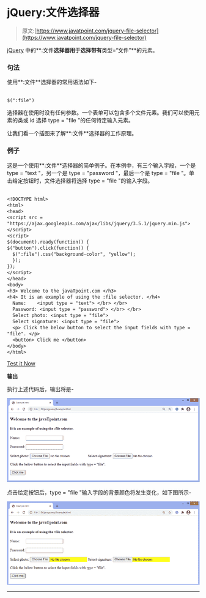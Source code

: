 # jQuery:文件选择器

> 原文:[https://www.javatpoint.com/jquery-file-selector](https://www.javatpoint.com/jquery-file-selector)

[jQuery](https://www.javatpoint.com/jquery-tutorial) 中的**:文件**选择器用于选择带有**类型=“文件”**的元素。

### 句法

使用**:文件**选择器的常用语法如下-

```

$(":file")

```

选择器在使用时没有任何参数。一个表单可以包含多个文件元素。我们可以使用元素的类或 id 选择 type = "file "的任何特定输入元素。

让我们看一个插图来了解**:文件**选择器的工作原理。

### 例子

这是一个使用**:文件**选择器的简单例子。在本例中，有三个输入字段，一个是 type = "text "，另一个是 type = "password "，最后一个是 type = "file "。单击给定按钮时，文件选择器将选择 type = "file "的输入字段。

```

<!DOCTYPE html>
<html>
<head>
<script src = "https://ajax.googleapis.com/ajax/libs/jquery/3.5.1/jquery.min.js"> </script>
<script>
$(document).ready(function() {
$("button").click(function() {
  $(":file").css("background-color", "yellow");
  });
});
</script>
</head>
<body>
<h3> Welcome to the javaTpoint.com </h3>
<h4> It is an example of using the :file selector. </h4>
  Name:    <input type = "text"> </br> </br>
  Password: <input type = "password"> </br> </br>
  Select photo: <input type = "file"> 
  Select signature: <input type = "file"> 
  <p> Click the below button to select the input fields with type = "file". </p>
  <button> Click me </button>
</body>
</html>

```

[Test it Now](https://www.javatpoint.com/oprweb/test.jsp?filename=jquery-file-selector1)

**输出**

执行上述代码后，输出将是-

![jQuery :file selector](img/38a6f3544e2d3a5d701e57cd50d6aa64.png)

点击给定按钮后，type = "file "输入字段的背景颜色将发生变化，如下图所示-

![jQuery :file selector](img/2ca8c57833f31ac2bbfe39b3eeb4a49a.png)

* * *